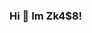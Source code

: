 ### Hi 👋 Im Zk4$8!

<!--
**Zk408DevLoper/Zk408Devloper** is a ✨ _special_ ✨ repository because its `README.md` (this file) appears on your GitHub profile.

Here are some ideas to get you started:

- 🔭 I’m currently working on my plugins
- 🌱 I’m currently learning PHP
- 👯 I’m looking to collaborate on PHP Developers
- 🤔 I’m looking for help with Tile
- 💬 Ask me about PHP Well i dont really know php 100% i just know 15% But You Can Ask me😊
- 📫 How to reach me: ...
- 😄 Pronouns: ...
- ⚡ Fun fact: ...
-->
